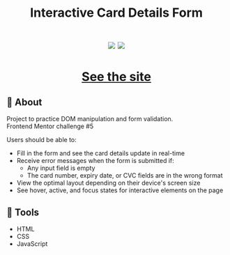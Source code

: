 <h1 align='center'>
Interactive Card Details Form
</h1>

<h1 align='center'>
  <img src="https://res.cloudinary.com/dz209s6jk/image/upload/v1659630257/Challenges/o5wnlelbwhhjcmbjnq62.jpg" />
  <img src="https://res.cloudinary.com/dz209s6jk/image/upload/v1659630289/Challenges/hy1blsajrol3vn471bd7.jpg" />
</h1>
<h1 align='center'><a href="https://ewrtonl.github.io/interactive-card-details-form/">See the site</a></h1>

## 📕 About

Project to practice DOM manipulation and form validation.<br/>
Frontend Mentor challenge #5<br/>

Users should be able to:<br/>

- Fill in the form and see the card details update in real-time<br/>
- Receive error messages when the form is submitted if:<br/>
  - Any input field is empty<br/>
  - The card number, expiry date, or CVC fields are in the wrong format<br/>
- View the optimal layout depending on their device's screen size<br/>
- See hover, active, and focus states for interactive elements on the page<br/>

## 🔨 Tools

- HTML
- CSS
- JavaScript

